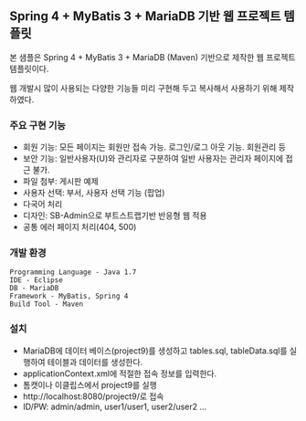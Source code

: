 ## Spring 4 + MyBatis 3 + MariaDB 기반 웹 프로젝트 템플릿 ##
본 샘플은  Spring 4 + MyBatis 3 + MariaDB (Maven) 기반으로  제작한 웹 프로젝트 템플릿이다.

웹 개발시 많이 사용되는 다양한 기능들 미리 구현해 두고 복사해서 사용하기 위해 제작하였다.

### 주요 구현 기능 ###
- 회원 기능: 모든 페이지는 회원만 접속 가능. 로그인/로그 아웃 기능. 회원관리 등 
- 보안 기능: 일반사용자(U)와 관리자로 구분하여 일반 사용자는 관리자 페이지에 접근 불가.
- 파일 첨부: 게시판 예제
- 사용자 선택: 부서, 사용자 선택 기능 (팝업)
- 다국어 처리
- 디자인: SB-Admin으로 부트스트랩기반  반응형 웹 적용
- 공통 에러 페이지 처리(404, 500)


### 개발 환경 ###
    Programming Language - Java 1.7
    IDE - Eclipse
    DB - MariaDB 
    Framework - MyBatis, Spring 4
    Build Tool - Maven

### 설치 ###
- MariaDB에 데이터 베이스(project9)를 생성하고 tables.sql, tableData.sql를 실행하여 테이블과 데이터를 생성한다.
- applicationContext.xml에 적절한 접속 정보를 입력한다.
- 톰캣이나 이클립스에서 project9를 실행
- http://localhost:8080/project9/로 접속
- ID/PW: admin/admin, user1/user1, user2/user2 ...

  